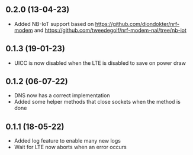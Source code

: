 ## 0.2.0 (13-04-23)

- Added NB-IoT support based on https://github.com/diondokter/nrf-modem and https://github.com/tweedegolf/nrf-modem-nal/tree/nb-iot

## 0.1.3 (19-01-23)

- UICC is now disabled when the LTE is disabled to save on power draw

## 0.1.2 (06-07-22)

- DNS now has a correct implementation
- Added some helper methods that close sockets when the method is done

## 0.1.1 (18-05-22)

- Added log feature to enable many new logs
- Wait for LTE now aborts when an error occurs

